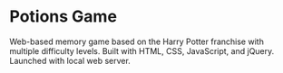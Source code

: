 # Potions Game 

Web-based memory game based on the Harry Potter franchise with multiple difficulty levels.
Built with HTML, CSS, JavaScript, and jQuery.
Launched with local web server.

